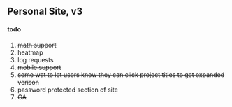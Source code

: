 
## Personal Site, v3

#### todo
1) ~~math support~~
2) heatmap
3) log requests
4) ~~mobile support~~
5) ~~some wat to let users know they can click project titles to get expanded verison~~
6) password protected section of site
7) ~~GA~~